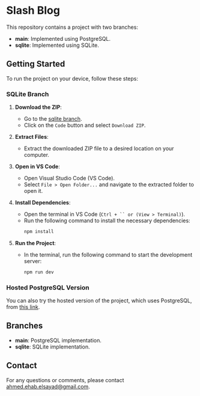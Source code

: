 # Slash Blog

This repository contains a project with two branches:
- **main**: Implemented using PostgreSQL.
- **sqlite**: Implemented using SQLite.

## Getting Started

To run the project on your device, follow these steps:

### SQLite Branch

1. **Download the ZIP**:
   - Go to the [sqlite branch](https://github.com/HunterXNB/Slash-Blog/tree/sqlite).
   - Click on the `Code` button and select `Download ZIP`.

2. **Extract Files**:
   - Extract the downloaded ZIP file to a desired location on your computer.

3. **Open in VS Code**:
   - Open Visual Studio Code (VS Code).
   - Select `File > Open Folder...` and navigate to the extracted folder to open it.

4. **Install Dependencies**:
   - Open the terminal in VS Code (`Ctrl + `` or (View > Terminal)`).
   - Run the following command to install the necessary dependencies:
     ```bash
     npm install
     ```

5. **Run the Project**:
   - In the terminal, run the following command to start the development server:
     ```bash
     npm run dev
     ```

### Hosted PostgreSQL Version

You can also try the hosted version of the project, which uses PostgreSQL, from [this link](https://slash-blog-iqki.vercel.app/).

## Branches

- **main**: PostgreSQL implementation.
- **sqlite**: SQLite implementation.


## Contact

For any questions or comments, please contact [ahmed.ehab.elsayad@gmail.com](mailto:ahmed.ehab.elsayad@gmail.com).

